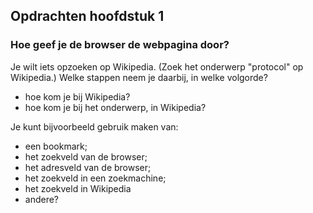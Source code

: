 ## Opdrachten hoofdstuk 1

### Hoe geef je de browser de webpagina door?

Je wilt iets opzoeken op Wikipedia. (Zoek het onderwerp "protocol" op Wikipedia.) Welke stappen neem je daarbij, in welke volgorde?

* hoe kom je bij Wikipedia?
* hoe kom je bij het onderwerp, in Wikipedia?

Je kunt bijvoorbeeld gebruik maken van:

* een bookmark;
* het zoekveld van de browser;
* het adresveld van de browser;
* het zoekveld in een zoekmachine;
* het zoekveld in Wikipedia
* andere?

